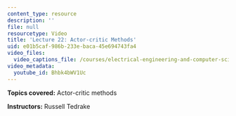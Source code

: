 ```yaml
---
content_type: resource
description: ''
file: null
resourcetype: Video
title: 'Lecture 22: Actor-critic Methods'
uid: e01b5caf-986b-233e-baca-45e694743fa4
video_files:
  video_captions_file: /courses/electrical-engineering-and-computer-science/6-832-underactuated-robotics-spring-2009/video-lectures/lecture-22-actor-critic-methods/Bhbk4bWV1Uc.vtt
video_metadata:
  youtube_id: Bhbk4bWV1Uc
---
```


**Topics covered:** Actor-critic methods

**Instructors:** Russell Tedrake